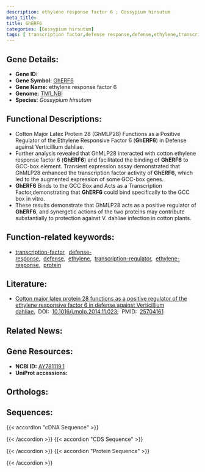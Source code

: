 ```yaml
---
description: ethylene response factor 6 ; Gossypium hirsutum
meta_title:
title: GhERF6
categories: [Gossypium hirsutum]
tags: [ transcription factor,defense response,defense,ethylene,transcription regulator,ethylene response,protein ]
---
```


## Gene Details:
- **Gene ID:** []()
- **Gene Symbol:** <u>GhERF6</u>
- **Gene Name:** ethylene response factor 6
- **Genome:** [TM1_NBI](https://yanglab.hzau.edu.cn/CottonMD/download.1)
- **Species:** *Gossypium hirsutum*

## Functional Descriptions:
   - Cotton Major Latex Protein 28 (GhMLP28) Functions as a Positive Regulator of the Ethylene Responsive Factor 6 (**GhERF6**) in Defense against Verticillium dahliae.
   - Further analysis revealed that GhMLP28 interacted with cotton ethylene response factor 6 (**GhERF6**) and facilitated the binding of **GhERF6** to GCC-box element. Transient expression assay demonstrated that GhMLP28 enhanced the transcription factor activity of **GhERF6**, which led to the augmented expression of some GCC-box genes.
   - **GhERF6** Binds to the GCC Box and Acts as a Transcription Factor,demonstrating that **GhERF6** could bind specifically to the GCC box in vitro.
   - These results demonstrate that GhMLP28 acts as a positive regulator of **GhERF6**, and synergetic actions of the two proteins may contribute substantially to protection against V. dahliae infection in cotton plants.

## Function-related keywords:
   - [transcription-factor](/tags/transcription-factor/),&nbsp;&nbsp;[defense-response](/tags/defense-response/),&nbsp;&nbsp;[defense](/tags/defense/),&nbsp;&nbsp;[ethylene](/tags/ethylene/),&nbsp;&nbsp;[transcription-regulator](/tags/transcription-regulator/),&nbsp;&nbsp;[ethylene-response](/tags/ethylene-response/),&nbsp;&nbsp;[protein](/tags/protein/)

## Literature:
   - [Cotton major latex protein 28 functions as a positive regulator of the ethylene responsive factor 6 in defense against Verticillium dahliae.](https://doi.org/10.1016/j.molp.2014.11.023)&nbsp;&nbsp;DOI:&nbsp;&nbsp;[10.1016/j.molp.2014.11.023](https://doi.org/10.1016/j.molp.2014.11.023);&nbsp;&nbsp;PMID:&nbsp;&nbsp;[25704161](https://pubmed.ncbi.nlm.nih.gov/25704161/)

## Related News:

## Gene Resources:
- **NCBI ID:**  [AY781119.1](https://www.ncbi.nlm.nih.gov/gene/?term=AY781119.1)
- **UniProt accessions:**  [](https://www.uniprot.org/uniprotkb//entry)

## Orthologs:

## Sequences:
{{< accordion "cDNA Sequence" >}}

{{< /accordion >}}
{{< accordion "CDS Sequence" >}}

{{< /accordion >}}
{{< accordion "Protein Sequence" >}}

{{< /accordion >}}
